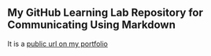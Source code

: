 ## My GitHub Learning Lab Repository for Communicating Using Markdown

It is a [public url on my portfolio](https://orangeshadow.github.io/markdown-portfolio/) 
